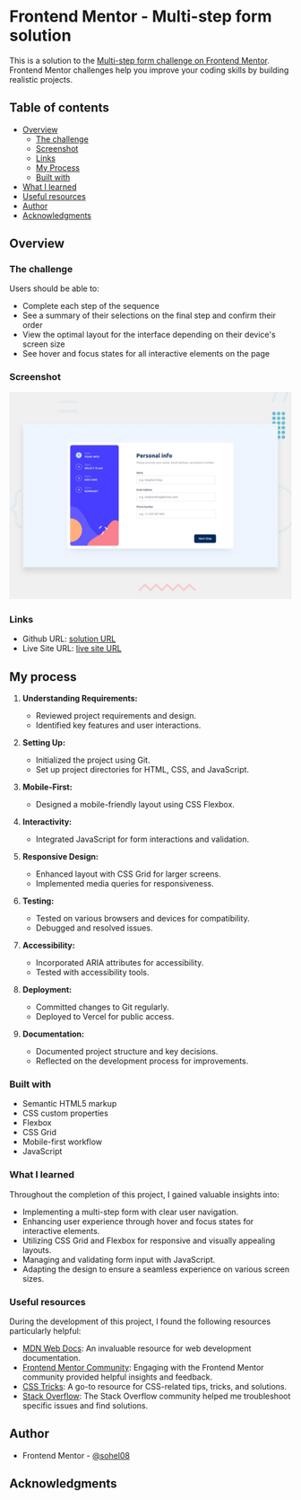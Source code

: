 # Frontend Mentor - Multi-step form solution

This is a solution to the [Multi-step form challenge on Frontend Mentor](https://www.frontendmentor.io/challenges/multistep-form-YVAnSdqQBJ). Frontend Mentor challenges help you improve your coding skills by building realistic projects. 

## Table of contents

- [Overview](#overview)
  - [The challenge](#the-challenge)
  - [Screenshot](#screenshot)
  - [Links](#links)  
  - [My Process](#my-process)
  - [Built with](#built-with)  
 - [What I learned](#what-i-learned)
  - [Useful resources](#useful-resources)
- [Author](#author)
- [Acknowledgments](#acknowledgments)


## Overview

### The challenge

Users should be able to:

- Complete each step of the sequence
- See a summary of their selections on the final step and confirm their order
- View the optimal layout for the interface depending on their device's screen size
- See hover and focus states for all interactive elements on the page

### Screenshot

![](./design/desktop-preview.jpg)

### Links

- Github URL: [solution URL](https://github.com/mervegulyitmez/Multi-step-form)
- Live Site URL: [live site URL](multi-step-form-odqx-pu5sbdm0q-mervegulyitmezs-projects.vercel.app)

## My process

1. **Understanding Requirements:**
   - Reviewed project requirements and design.
   - Identified key features and user interactions.

2. **Setting Up:**
   - Initialized the project using Git.
   - Set up project directories for HTML, CSS, and JavaScript.

3. **Mobile-First:**
   - Designed a mobile-friendly layout using CSS Flexbox.

4. **Interactivity:**
   - Integrated JavaScript for form interactions and validation.

5. **Responsive Design:**
   - Enhanced layout with CSS Grid for larger screens.
   - Implemented media queries for responsiveness.

6. **Testing:**
   - Tested on various browsers and devices for compatibility.
   - Debugged and resolved issues.

7. **Accessibility:**
   - Incorporated ARIA attributes for accessibility.
   - Tested with accessibility tools.

8. **Deployment:**
   - Committed changes to Git regularly.
   - Deployed to Vercel for public access.

9. **Documentation:**
   - Documented project structure and key decisions.
   - Reflected on the development process for improvements.

### Built with

- Semantic HTML5 markup
- CSS custom properties
- Flexbox
- CSS Grid
- Mobile-first workflow
- JavaScript


### What I learned

Throughout the completion of this project, I gained valuable insights into:

- Implementing a multi-step form with clear user navigation.
- Enhancing user experience through hover and focus states for interactive elements.
- Utilizing CSS Grid and Flexbox for responsive and visually appealing layouts.
- Managing and validating form input with JavaScript.
- Adapting the design to ensure a seamless experience on various screen sizes.

### Useful resources

During the development of this project, I found the following resources particularly helpful:

- [MDN Web Docs](https://developer.mozilla.org/): An invaluable resource for web development documentation.
- [Frontend Mentor Community](https://www.frontendmentor.io/challenges/multistep-form-YVAnSdqQBJ): Engaging with the Frontend Mentor community provided helpful insights and feedback.
- [CSS Tricks](https://css-tricks.com/): A go-to resource for CSS-related tips, tricks, and solutions.
- [Stack Overflow](https://stackoverflow.com/): The Stack Overflow community helped me troubleshoot specific issues and find solutions.



## Author
- Frontend Mentor - [@sohel08](https://www.frontendmentor.io/profile/sohel08)


## Acknowledgments